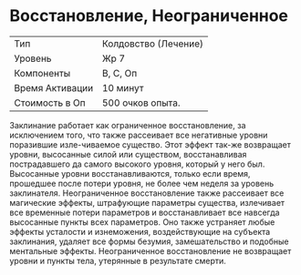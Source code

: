 # Восстановление, Неограниченное

| | |
|---|---|
|Тип| Колдовство (Лечение)|
|Уровень| Жр 7|
|Компоненты| В, С, Оп|
|Время Активации| 10 минут|
|Стоимость в Оп| 500 очков опыта.|

Заклинание работает как ограниченное восстановление, за исключением того, что также рассеивает все негативные уровни поразившие изле-чиваемое существо. Этот эффект так-же возвращает уровни, высосанные силой или существом, восстанавливая пострадавшего да самого высокого уровня, который у него был. Высосанные уровни восстанавливаются, только если время, прошедшее после потери уровня, не более чем неделя за уровень заклинателя. Неограниченное восстановление также рассеивает все магические эффекты, штрафующие параметры существа, излечивает все временные потери параметров и восстанавливает все навсегда высосанные пункты всех параметров. Оно также устраняет любые эффекты усталости и изнеможения, воздействующие на субъекта заклинания, удаляет все формы безумия, замешательство и подобные ментальные эффекты. Неограниченное восстановление не возвращает уровни и пункты тела, утерянные в результате смерти.
